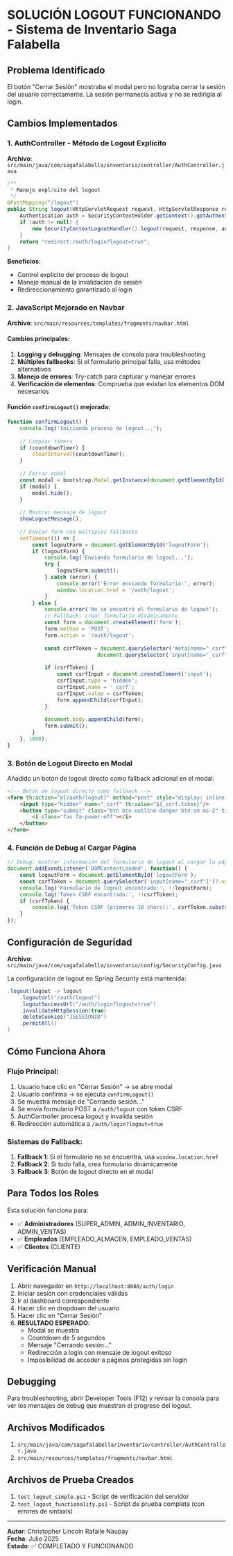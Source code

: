 # SOLUCIÓN LOGOUT FUNCIONANDO - Sistema de Inventario Saga Falabella

## Problema Identificado
El botón "Cerrar Sesión" mostraba el modal pero no lograba cerrar la sesión del usuario correctamente. La sesión permanecía activa y no se redirigía al login.

## Cambios Implementados

### 1. AuthController - Método de Logout Explícito
**Archivo**: `src/main/java/com/sagafalabella/inventario/controller/AuthController.java`

```java
/**
 * Manejo explícito del logout
 */
@PostMapping("/logout")
public String logout(HttpServletRequest request, HttpServletResponse response) {
    Authentication auth = SecurityContextHolder.getContext().getAuthentication();
    if (auth != null) {
        new SecurityContextLogoutHandler().logout(request, response, auth);
    }
    return "redirect:/auth/login?logout=true";
}
```

**Beneficios**:
- Control explícito del proceso de logout
- Manejo manual de la invalidación de sesión
- Redireccionamiento garantizado al login

### 2. JavaScript Mejorado en Navbar
**Archivo**: `src/main/resources/templates/fragments/navbar.html`

#### Cambios principales:
1. **Logging y debugging**: Mensajes de consola para troubleshooting
2. **Múltiples fallbacks**: Si el formulario principal falla, usa métodos alternativos
3. **Manejo de errores**: Try-catch para capturar y manejar errores
4. **Verificación de elementos**: Comprueba que existan los elementos DOM necesarios

#### Función `confirmLogout()` mejorada:
```javascript
function confirmLogout() {
    console.log('Iniciando proceso de logout...');
    
    // Limpiar timers
    if (countdownTimer) {
        clearInterval(countdownTimer);
    }
    
    // Cerrar modal
    const modal = bootstrap.Modal.getInstance(document.getElementById('logoutModal'));
    if (modal) {
        modal.hide();
    }
    
    // Mostrar mensaje de logout
    showLogoutMessage();
    
    // Enviar form con múltiples fallbacks
    setTimeout(() => {
        const logoutForm = document.getElementById('logoutForm');
        if (logoutForm) {
            console.log('Enviando formulario de logout...');
            try {
                logoutForm.submit();
            } catch (error) {
                console.error('Error enviando formulario:', error);
                window.location.href = '/auth/logout';
            }
        } else {
            console.error('No se encontró el formulario de logout');
            // Fallback: crear formulario dinámicamente
            const form = document.createElement('form');
            form.method = 'POST';
            form.action = '/auth/logout';
            
            const csrfToken = document.querySelector('meta[name="_csrf"]')?.getAttribute('content') || 
                             document.querySelector('input[name="_csrf"]')?.value;
            
            if (csrfToken) {
                const csrfInput = document.createElement('input');
                csrfInput.type = 'hidden';
                csrfInput.name = '_csrf';
                csrfInput.value = csrfToken;
                form.appendChild(csrfInput);
            }
            
            document.body.appendChild(form);
            form.submit();
        }
    }, 1000);
}
```

### 3. Botón de Logout Directo en Modal
Añadido un botón de logout directo como fallback adicional en el modal:

```html
<!-- Botón de logout directo como fallback -->
<form th:action="@{/auth/logout}" method="post" style="display: inline;">
    <input type="hidden" name="_csrf" th:value="${_csrf.token}"/>
    <button type="submit" class="btn btn-outline-danger btn-sm ms-2" title="Logout directo">
        <i class="fas fa-power-off"></i>
    </button>
</form>
```

### 4. Función de Debug al Cargar Página
```javascript
// Debug: mostrar información del formulario de logout al cargar la página
document.addEventListener('DOMContentLoaded', function() {
    const logoutForm = document.getElementById('logoutForm');
    const csrfToken = document.querySelector('input[name="_csrf"]')?.value;
    console.log('Formulario de logout encontrado:', !!logoutForm);
    console.log('Token CSRF encontrado:', !!csrfToken);
    if (csrfToken) {
        console.log('Token CSRF (primeros 10 chars):', csrfToken.substring(0, 10) + '...');
    }
});
```

## Configuración de Seguridad
**Archivo**: `src/main/java/com/sagafalabella/inventario/config/SecurityConfig.java`

La configuración de logout en Spring Security está mantenida:

```java
.logout(logout -> logout
    .logoutUrl("/auth/logout")
    .logoutSuccessUrl("/auth/login?logout=true")
    .invalidateHttpSession(true)
    .deleteCookies("JSESSIONID")
    .permitAll()
)
```

## Cómo Funciona Ahora

### Flujo Principal:
1. Usuario hace clic en "Cerrar Sesión" → se abre modal
2. Usuario confirma → se ejecuta `confirmLogout()`
3. Se muestra mensaje de "Cerrando sesión..."
4. Se envía formulario POST a `/auth/logout` con token CSRF
5. AuthController procesa logout y invalida sesión
6. Redirección automática a `/auth/login?logout=true`

### Sistemas de Fallback:
1. **Fallback 1**: Si el formulario no se encuentra, usa `window.location.href`
2. **Fallback 2**: Si todo falla, crea formulario dinámicamente
3. **Fallback 3**: Botón de logout directo en el modal

## Para Todos los Roles
Esta solución funciona para:
- ✅ **Administradores** (SUPER_ADMIN, ADMIN_INVENTARIO, ADMIN_VENTAS)
- ✅ **Empleados** (EMPLEADO_ALMACEN, EMPLEADO_VENTAS)
- ✅ **Clientes** (CLIENTE)

## Verificación Manual
1. Abrir navegador en `http://localhost:8080/auth/login`
2. Iniciar sesión con credenciales válidas
3. Ir al dashboard correspondiente
4. Hacer clic en dropdown del usuario
5. Hacer clic en "Cerrar Sesión"
6. **RESULTADO ESPERADO**: 
   - Modal se muestra
   - Countdown de 5 segundos
   - Mensaje "Cerrando sesión..."
   - Redirección a login con mensaje de logout exitoso
   - Imposibilidad de acceder a páginas protegidas sin login

## Debugging
Para troubleshooting, abrir Developer Tools (F12) y revisar la consola para ver los mensajes de debug que muestran el progreso del logout.

## Archivos Modificados
1. `src/main/java/com/sagafalabella/inventario/controller/AuthController.java`
2. `src/main/resources/templates/fragments/navbar.html`

## Archivos de Prueba Creados
1. `test_logout_simple.ps1` - Script de verificación del servidor
2. `test_logout_functionality.ps1` - Script de prueba completa (con errores de sintaxis)

---

**Autor**: Christopher Lincoln Rafaile Naupay  
**Fecha**: Julio 2025  
**Estado**: ✅ COMPLETADO Y FUNCIONANDO
